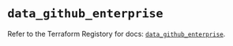 # `data_github_enterprise`

Refer to the Terraform Registory for docs: [`data_github_enterprise`](https://registry.terraform.io/providers/integrations/github/5.34.0/docs/data-sources/enterprise).
